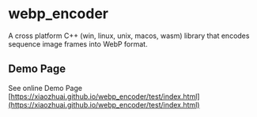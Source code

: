 # webp_encoder

A cross platform C++ (win, linux, unix, macos, wasm) library that encodes sequence image frames into WebP format.

## Demo Page

See online Demo Page [https://xiaozhuai.github.io/webp_encoder/test/index.html](https://xiaozhuai.github.io/webp_encoder/test/index.html)
